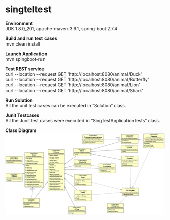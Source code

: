 <!DOCTYPE html>
<html>

<head>
  <meta charset="utf-8">
  <meta name="viewport" content="width=device-width, initial-scale=1.0">
  <link rel="stylesheet" href="https://stackedit.io/style.css" />
</head>

<body class="stackedit">
  <div class="stackedit__html"><h1 id="singteltest">singteltest</h1>
<p><strong>Environment</strong><br>
JDK 1.8.0_201, apache-maven-3.6.1, spring-boot 2.7.4</p>
<p><strong>Build and run test cases</strong><br>
mvn clean install</p>
<p><strong>Launch Application</strong><br>
mvn spingboot-run</p>
<p><strong>Test REST service</strong><br>
curl --location --request GET 'http://localhost:8080/animal/Duck'<br>
curl --location --request GET 'http://localhost:8080/animal/Butterfly'<br>
curl --location --request GET 'http://localhost:8080/animal/Lion'<br>
curl --location --request GET 'http://localhost:8080/animal/Shark'</p>
<p><strong>Run Solution</strong><br>
All the unit test cases can be executed in “Solution” class.</p>
<p><strong>Junit Testcases</strong><br>
All the Junit test cases were executed in “SingTestApplicationTests” class.</p>
<p><strong>Class Diagram</strong><br>
<img src="singteltest.png" alt="Class Diagram">
</div>
</body>

</html>
